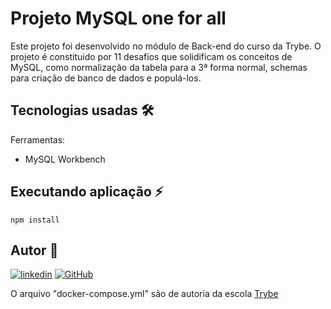 # Projeto MySQL one for all

Este projeto foi desenvolvido no módulo de Back-end do curso da Trybe.
O projeto é constituido por 11 desafios que solidificam os conceitos de MySQL, como normalização da tabela para a 3ª forma normal, schemas para criação de banco de dados e populá-los.

## Tecnologias usadas 🛠

Ferramentas:
- MySQL Workbench

## Executando aplicação ⚡️

```
npm install
``` 

## Autor 👥

[![linkedin](https://img.shields.io/badge/LinkedIn-0077B5?style=for-the-badge&logo=linkedin&logoColor=white)](https://www.linkedin.com/in/marques-bruno/](https://www.linkedin.com/in/marques-bruno/))
[![GitHub](https://img.shields.io/badge/github-%23121011.svg?style=for-the-badge&logo=github&logoColor=white)](https://github.com/marqsbruno](https://github.com/marqsbruno))

O arquivo "docker-compose.yml" são de autoria da escola [Trybe](https://github.com/tryber)

